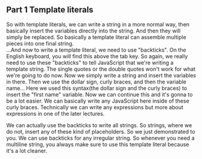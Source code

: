 ## Part 1 Template literals

So with template literals, we can write a string in a more normal way, then basically insert the variables directly into the string.  And then they will simply be replaced. So basically a template literal can assemble multiple pieces into one final string.<br/>...And now to write a template literal, we need to use "backticks". On the English keyboard, you will find this above the tab key. So again, we really need to use these "backticks" to tell JavaScript that we're writing a template string. The single quotes or the double quotes won't work for what we're going to do now. Now we simply write a string and insert the variables in there. Then we use the dollar sign, curly braces, and then the variable name... Here we used this syntax(the dollar sign and the curly braces) to insert the "first name" variable. Now we can continue this and it's gonna to be a lot easier. We can basically write any JavaScript here inside of these curly braces. Technically we can write any expressions but more about expressions in one of the later lectures.<br>

We can actually use the backticks to write all strings. So strings, where we do not, insert any of these kind of placeholders. So we just demonstrated to you. We can use backticks for any irregular string. So whenever you need a multiline string, you always make sure to use this template literal because it's a lot cleaner.